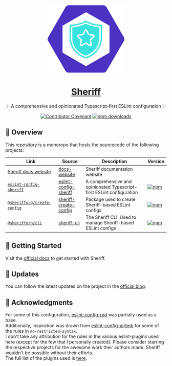 <div align="center">
  <a href="https://www.eslint-config-sheriff.dev">
      <img src="https://github.com/AndreaPontrandolfo/sheriff/blob/master/apps/docs-website/static/img/sheriff-logo.svg" width="240">
    <h1 align="center">Sheriff</h1>
  </a>
  <p align="center">
    ✨ A comprehensive and opinionated Typescript-first ESLint configuration ✨
  </p>
  <div>

[![Contributor Covenant](https://img.shields.io/badge/Contributor%20Covenant-2.1-4baaaa.svg)](code_of_conduct.md)
[![npm downloads](https://img.shields.io/npm/dm/eslint-config-sheriff.svg?label=npm%20downloads&style=flat)](https://www.npmjs.com/package/eslint-config-sheriff)

  </div>
</div>


## 🥳 Overview

This repository is a monorepo that hosts the sourcecode of the following projects:

| Link                                                                           | Source                                                                                                            | Description                                                           | Version                                                                                                                                                  |
| ------------------------------------------------------------------------------ | ----------------------------------------------------------------------------------------------------------------- | --------------------------------------------------------------------- | -------------------------------------------------------------------------------------------------------------------------------------------------------- |
| [Sheriff docs website](https://www.eslint-config-sheriff.dev)                          | [docs-website](https://github.com/AndreaPontrandolfo/sheriff/tree/master/apps/docs-website)                       | Sheriff documentation website                                         | |
| [`eslint-config-sheriff`](https://www.npmjs.com/package/eslint-config-sheriff) | [eslint-config-sheriff](https://github.com/AndreaPontrandolfo/sheriff/tree/master/packages/eslint-config-sheriff) | A comprehensive and opinionated Typescript-first ESLint configuration | [![npm](https://img.shields.io/npm/v/eslint-config-sheriff.svg)](https://www.npmjs.com/package/eslint-config-sheriff)                                    |
| [`@sherifforg/create-config`](https://www.npmjs.com/package/@sherifforg/create-config) | [sheriff-create-config](https://github.com/AndreaPontrandolfo/sheriff/tree/master/packages/sheriff-create-config) | Package used to create Sheriff-based ESLint configs                             | [![npm](https://img.shields.io/npm/v/@sherifforg/create-config.svg)](https://www.npmjs.com/package/@sherifforg/create-config)                                    |
| [`@sherifforg/cli`](https://www.npmjs.com/package/@sherifforg/cli) | [sheriff-cli](https://github.com/AndreaPontrandolfo/sheriff/tree/master/packages/sheriff-cli) | The Sheriff CLI. Used to manage Sheriff-based ESLint configs                             | [![npm](https://img.shields.io/npm/v/@sherifforg/cli.svg)](https://www.npmjs.com/package/@sherifforg/cli)                                    |

## 🚀 Getting Started

Visit the [official docs](https://www.eslint-config-sheriff.dev) to get started with Sheriff.

## 📝 Updates

You can follow the latest updates on the project in the [official blog](https://www.eslint-config-sheriff.dev/blog).

## 💌 Acknowledgments

For some of this configuration, [eslint-config-red](https://github.com/GrosSacASac/JavaScript-Set-Up/blob/master/js/red-javascript-style-guide/index.js) was partially used as a base.<br>
Additionally, inspiration was drawn from [eslint-config-airbnb](https://github.com/airbnb/javascript/tree/master/packages/eslint-config-airbnb) for some of the rules in `no-restricted-syntax`.<br>
I don't take any attribution for the rules in the various eslint-plugins used here (except for the few that I personally created). Please consider starring the respective projects for the awesome work their authors made. Sheriff wouldn't be possible without their efforts.<br>
The full list of the plugins used is [here](https://www.eslint-config-sheriff.dev/docs/eslint-plugins).
